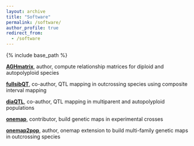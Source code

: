 ```yaml
---
layout: archive
title: "Software"
permalink: /software/
author_profile: true
redirect_from:
  - /software
---
```


{% include base_path %}

**[AGHmatrix](https://cran.r-project.org/package=AGHmatrix)**, author, compute relationship matrices for diploid and autopolyploid species

**[fullsibQT](https://www.github.com/augusto-garcia/fullsibQTL)**, co-author, QTL mapping in outcrossing species using composite interval mapping

**[diaQTL](https://www.github.com/jendelman/diaQTL)**, co-author, QTL mapping in multiparent and autopolyploid populations

**[onemap](https://cran.r-project.org/package=onemap)**, contributor, build genetic maps in experimental crosses

**[onemap2pop](https://www.github.com/augusto-garcia/onemap2pop)**, author, onemap extension to build multi-family genetic maps in outcrossing species

